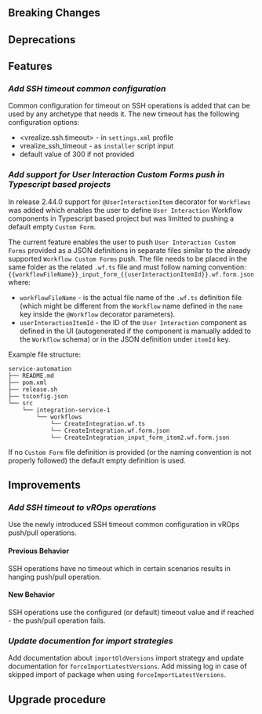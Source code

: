 [//]: # (VERSION_PLACEHOLDER DO NOT DELETE)
[//]: # (Used when working on a new release. Placed together with the Version.md)
[//]: # (Nothing here is optional. If a step must not be performed, it must be said so)
[//]: # (Do not fill the version, it will be done automatically)
[//]: # (Quick Intro to what is the focus of this release)

## Breaking Changes

[//]: # (### *Breaking Change*)
[//]: # (Describe the breaking change AND explain how to resolve it)
[//]: # (You can utilize internal links /e.g. link to the upgrade procedure, link to the improvement|deprecation that introduced this/)

## Deprecations

[//]: # (### *Deprecation*)
[//]: # (Explain what is deprecated and suggest alternatives)

[//]: # (Features -> New Functionality)

## Features

[//]: # (### *Feature Name*)
[//]: # (Describe the feature)
[//]: # (Optional But higlhy recommended Specify *NONE* if missing)
[//]: # (#### Relevant Documentation:)

### *Add SSH timeout common configuration*

Common configuration for timeout on SSH operations is added that can be used by any archetype that needs it.
The new timeout has the following configuration options:
* <vrealize.ssh.timeout> - in `settings.xml` profile
* vrealize_ssh_timeout - as `installer` script input
* default value of 300 if not provided

### *Add support for User Interaction Custom Forms push in Typescript based projects*

In release 2.44.0 support for `@UserInteractionItem` decorator for `Workflows` was added which enables the user to define `User Interaction` Workflow components in Typescript based project but was limitted to pushing a default empty `Custom Form`. 

The current feature enables the user to push `User Interaction Custom Forms` provided as a JSON definitions in separate files similar to the already supported `Workflow Custom Forms` push. The file needs to be placed in the same folder as the related `.wf.ts` file and must follow naming convention: `{{workflowFileName}}_input_form_{{userInteractionItemId}}.wf.form.json` where:
* `workflowFileName` - is the actual file name of the `.wf.ts` definition file (which might be different from the `Workflow` name defined in the `name` key inside the `@Workflow` decorator parameters).
* `userInteractionItemId` - the ID of the `User Interaction` component as defined in the UI (autogenerated if the component is manually added to the `Workflow` schema) or in the JSON definition under `itemId` key.

Example file structure:
```ascii
service-automation
├── README.md
├── pom.xml
├── release.sh
├── tsconfig.json
└── src
    └── integration-service-1
        └── workflows
            └── CreateIntegration.wf.ts
            └── CreateIntegration.wf.form.json
            └── CreateIntegration_input_form_item2.wf.form.json
```

If no `Custom Form` file definition is provided (or the naming convention is not properly followed) the default empty definition is used.

[//]: # (Improvements -> Bugfixes/hotfixes or general improvements)

## Improvements

[//]: # (### *Improvement Name* )
[//]: # (Talk ONLY regarding the improvement)
[//]: # (Optional But higlhy recommended)
[//]: # (#### Previous Behavior)
[//]: # (Explain how it used to behave, regarding to the change)
[//]: # (Optional But higlhy recommended)
[//]: # (#### New Behavior)
[//]: # (Explain how it behaves now, regarding to the change)
[//]: # (Optional But higlhy recommended Specify *NONE* if missing)
[//]: # (#### Relevant Documentation:)

### *Add SSH timeout to vROps operations*

Use the newly introduced SSH timeout common configuration in vROps push/pull operations.

#### Previous Behavior

SSH operations have no timeout which in certain scenarios results in hanging push/pull operation.

#### New Behavior

SSH operations use the configured (or default) timeout value and if reached - the push/pull operation fails.

### *Update documention for import strategies*

Add documentation about `importOldVersions` import strategy and update documentation for `forceImportLatestVersions`. Add missing log in case of skipped import of package when using `forceImportLatestVersions`.

## Upgrade procedure

[//]: # (Explain in details if something needs to be done)

